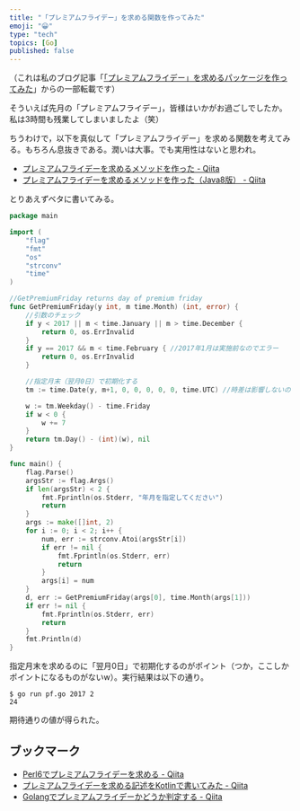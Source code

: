 ```yaml
---
title: "「プレミアムフライデー」を求める関数を作ってみた"
emoji: "😀"
type: "tech"
topics: [Go]
published: false
---
```

（これは私のブログ記事「[「プレミアムフライデー」を求めるパッケージを作ってみた](http://text.baldanders.info/golang/premium-friday/)」からの一部転載です）

そういえば先月の「プレミアムフライデー」，皆様はいかがお過ごしでしたか。私は3時間も残業してしまいましたよ（笑）

ちうわけで，以下を真似して「プレミアムフライデー」を求める関数を考えてみる。もちろん息抜きである。潤いは大事。でも実用性はないと思われ。

- [プレミアムフライデーを求めるメソッドを作った - Qiita](http://qiita.com/neko_the_shadow/items/4ebf94a8a6d9282e7207)
- [プレミアムフライデーを求めるメソッドを作った（Java8版） - Qiita](http://qiita.com/deaf_tadashi/items/963a62072338f09f12a5)

とりあえずベタに書いてみる。

```go:pf.go
package main

import (
	"flag"
	"fmt"
	"os"
	"strconv"
	"time"
)

//GetPremiumFriday returns day of premium friday
func GetPremiumFriday(y int, m time.Month) (int, error) {
	//引数のチェック
    if y < 2017 || m < time.January || m > time.December {
		return 0, os.ErrInvalid
	}
	if y == 2017 && m < time.February { //2017年1月は実施前なのでエラー
		return 0, os.ErrInvalid
	}

	//指定月末（翌月0日）で初期化する
    tm := time.Date(y, m+1, 0, 0, 0, 0, 0, time.UTC) //時差は影響しないので，とりあえず UTC で

    w := tm.Weekday() - time.Friday
	if w < 0 {
		w += 7
	}
	return tm.Day() - (int)(w), nil
}

func main() {
	flag.Parse()
	argsStr := flag.Args()
	if len(argsStr) < 2 {
		fmt.Fprintln(os.Stderr, "年月を指定してください")
		return
	}
	args := make([]int, 2)
	for i := 0; i < 2; i++ {
		num, err := strconv.Atoi(argsStr[i])
		if err != nil {
			fmt.Fprintln(os.Stderr, err)
			return
		}
		args[i] = num
	}
	d, err := GetPremiumFriday(args[0], time.Month(args[1]))
	if err != nil {
		fmt.Fprintln(os.Stderr, err)
		return
	}
	fmt.Println(d)
}
```

指定月末を求めるのに「翌月0日」で初期化するのがポイント（つか，ここしかポイントになるものがないw）。実行結果は以下の通り。

```text
$ go run pf.go 2017 2
24
```

期待通りの値が得られた。

## ブックマーク

- [Perl6でプレミアムフライデーを求める - Qiita](http://qiita.com/B73W56H84/items/89c07a6f26b445f1c6d8)
- [プレミアムフライデーを求める記述をKotlinで書いてみた - Qiita](http://qiita.com/deaf_tadashi/items/8e4b3f0bfb50242fad76)
- [Golangでプレミアムフライデーかどうか判定する - Qiita](http://qiita.com/qube81/items/1e93c837c0a7e3d99a10)

